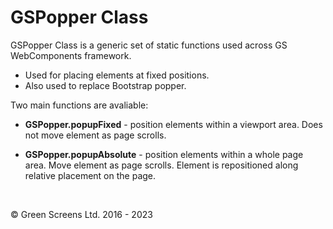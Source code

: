 # GSPopper Class
 
GSPopper Class is a generic set of static functions used across GS WebComponents framework.

 * Used for placing elements at fixed positions.
 * Also used to replace Bootstrap popper.

 Two main functions are avaliable:

  * **GSPopper.popupFixed** - position elements within a viewport area. Does not move element as page scrolls. 

  * **GSPopper.popupAbsolute** - position elements within a whole page area. Move element as page scrolls. 
  Element is repositioned along relative placement on the page.

<br>

&copy; Green Screens Ltd. 2016 - 2023
